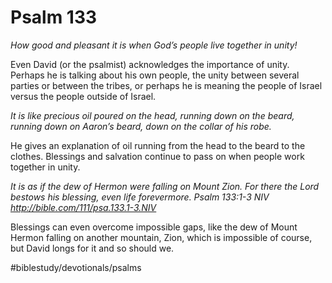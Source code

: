 # Psalm 133
*How good and pleasant it is when God’s people live together in unity!*

Even David (or the psalmist) acknowledges the importance of unity. Perhaps he is talking about his own people, the unity between several parties or between the tribes, or perhaps he is meaning the people of Israel versus the people outside of Israel.

*It is like precious oil poured on the head, running down on the beard, running down on Aaron’s beard, down on the collar of his robe.*

He gives an explanation of oil running from the head to the beard to the clothes. Blessings and salvation continue to pass on when people work together in unity.

*It is as if the dew of Hermon were falling on Mount Zion. For there the Lord bestows his blessing, even life forevermore.*
*Psalm 133:1-3 NIV*
*http://bible.com/111/psa.133.1-3.NIV* 

Blessings can even overcome impossible gaps, like the dew of Mount Hermon falling on another mountain, Zion, which is impossible of course, but David longs for it and so should we.

#biblestudy/devotionals/psalms